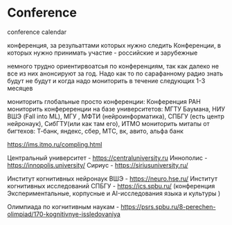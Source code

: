 # Conference
conference calendar


конференция, за резульаттами которых нужно следить
Конференции, в которых нужно принимать участие - российские и зарубежные

немного трудно ориентирвоатсья по конференциям, так как далеко не все из них анонсируют за год. Надо как то по сарафанному радио знать будут не будут и когда
надо мониторить в течение следующих 1-3 месяцев

мониторить глобальные просто конференции: Конференция РАН
мониторить конфереренции на базе университетов: МГТУ Баумана, НИУ ВШЭ (Fall into ML), МГУ , МФТИ (нейроинформатика), СПБГУ (есть центр нейронаук), СибГТУ(или как там его), ИТМО
мониторить митапы от бигтехов: Т-банк, яндекс, сбер, МТС, вк, авито, альфа банк






https://ims.itmo.ru/compling.html



Центральный университет - https://centraluniversity.ru
Иннополис - https://innopolis.university/
Сириус - https://siriusuniversity.ru/


Институт когнитивных нейронаук ВШЭ - https://neuro.hse.ru/
Институт когнитивных исследований СПБГУ - https://ics.spbu.ru/ (конференция Экспериментальные, корпусные и AI⁠-⁠исследования языка и культуры )

Олимпиада по когнитивным наукам - https://psrs.spbu.ru/8-perechen-olimpiad/170-kognitivnye-issledovaniya




